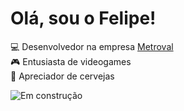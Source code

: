 # Olá, sou o Felipe!

💻 Desenvolvedor na empresa [Metroval](https://metroval.com.br) <br>
🎮 Entusiasta de videogames <br>
🍺 Apreciador de cervejas

![Em construção](https://1.bp.blogspot.com/-bZuOoqr42II/Unrq07H9XQI/AAAAAAAA8IQ/Cfs-Kf77fx8/s1600/construcao_dormir.gif)
